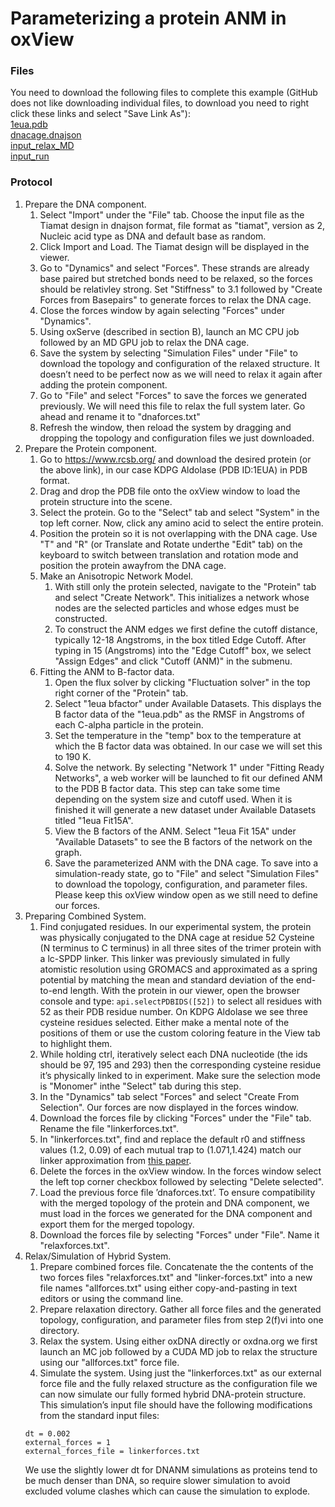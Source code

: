 # Parameterizing a protein ANM in oxView

### Files
You need to download the following files to complete this example (GitHub does not like downloading individual files, to download you need to right click these links and select "Save Link As"):  
<a href="https://raw.githubusercontent.com/sulcgroup/oxdna-viewer/master/examples/protein_example-tetrahedron/1eua.pdb" download>1eua.pdb</a>  
<a href="https://raw.githubusercontent.com/sulcgroup/oxdna-viewer/master/examples/protein_example-tetrahedron/dnacage.dnajson" download>dnacage.dnajson</a>  
<a href="https://raw.githubusercontent.com/sulcgroup/oxdna-viewer/master/examples/protein_example-tetrahedron/input_relax_MD" download>input_relax_MD</a>  
<a href="https://raw.githubusercontent.com/sulcgroup/oxdna-viewer/master/examples/protein_example-tetrahedron/input_run" download>input_run</a>  

### Protocol
1. Prepare the DNA component.  
   1. Select "Import" under the "File" tab. Choose the input file as the Tiamat design in dnajson format, file format as "tiamat", version as 2, Nucleic acid type as DNA and default base as random.
   2. Click Import and Load. The Tiamat design will be displayed in the viewer.
   3. Go to "Dynamics" and select "Forces".  These strands are already base paired but stretched bonds need to be relaxed, so the forces should be relativley strong. Set "Stiffness" to 3.1 followed by "Create Forces from Basepairs" to generate forces to relax the DNA cage.
   4. Close the forces window by again selecting "Forces" under "Dynamics".
   5. Using oxServe (described in section B), launch an MC CPU job followed by an MD GPU job to relax the DNA cage.
   6. Save the system by selecting "Simulation Files" under "File" to download the topology and configuration of the relaxed structure.  It doesn’t need to be perfect now as we will need to relax it again after adding the protein component.
   7. Go to "File" and select "Forces" to save the forces we generated previously. We will need this file to relax the full system later. Go ahead and rename it to "dnaforces.txt"
   8. Refresh the window, then reload the system by dragging and dropping the topology and configuration files we just downloaded.
2.  Prepare the Protein component.
    1. Go to https://www.rcsb.org/ and download the desired protein (or the above link), in our case KDPG Aldolase (PDB ID:1EUA) in PDB format.
    2. Drag and drop the PDB file onto the oxView window to load the protein structure into the scene.
    3. Select the protein. Go to the "Select" tab and select "System" in the top left corner. Now, click any amino acid to select the entire protein.
    4. Position the protein so it is not overlapping with the DNA cage. Use "T" and "R" (or Translate and Rotate underthe "Edit" tab) on the keyboard to switch between translation and rotation mode and position the protein awayfrom the DNA cage.
    5. Make an Anisotropic Network Model.
       1. With still only the protein selected, navigate to the "Protein" tab and select "Create Network". This initializes a network whose nodes are the selected particles and whose edges must be constructed.
       2. To construct the ANM edges we first define the cutoff distance, typically 12-18 Angstroms, in the box titled Edge Cutoff. After typing in 15 (Angstroms) into the "Edge Cutoff" box, we select "Assign Edges" and click "Cutoff (ANM)" in the submenu.
    6. Fitting the ANM to B-factor data.
       1. Open the flux solver by clicking "Fluctuation solver" in the top right corner of the "Protein" tab.
       2. Select "1eua bfactor" under Available Datasets.  This displays the B factor data of the "1eua.pdb" as the RMSF in Angstroms of each C-alpha particle in the protein.
       3. Set the temperature in the "temp" box to the temperature at which the B factor data was obtained. In our case we will set this to 190 K.
       4. Solve the network. By selecting "Network 1" under "Fitting Ready Networks", a web worker will be launched to fit our defined ANM to the PDB B factor data. This step can take some time depending on the system size and cutoff used. When it is finished it will generate a new dataset under Available Datasets titled "1eua Fit15A".
       5. View the B factors of the ANM. Select "1eua Fit 15A" under "Available Datasets" to see the B factors of the network on the graph.
       6. Save the parameterized ANM with the DNA cage. To save into a simulation-ready state, go to "File" and select "Simulation Files" to download the topology, configuration, and parameter files.  Please keep this oxView window open as we still need to define our forces.
3. Preparing Combined System.
   1. Find conjugated residues. In our experimental system, the protein was physically conjugated to the DNA cage at residue 52 Cysteine (N terminus to C terminus) in all three sites of the trimer protein with a lc-SPDP linker. This linker was previously simulated in fully atomistic resolution using GROMACS and approximated as a spring potential by matching the mean and standard deviation of the end-to-end length. With the protein in our viewer, open the browser console and type: `api.selectPDBIDS([52])` to select all residues with 52 as their PDB residue number. On KDPG Aldolase we see three cysteine residues selected. Either make a mental note of the positions of them or use the custom coloring feature in the View tab to highlight them.
   2. While holding ctrl, iteratively select each DNA nucleotide (the ids should be 97, 195 and 293) then the corresponding cysteine residue it’s physically linked to in experiment. Make sure the selection mode is "Monomer" inthe "Select" tab during this step.
   3. In the "Dynamics" tab select "Forces" and select "Create From Selection". Our forces are now displayed in the forces window.
   4. Download the forces file by clicking "Forces" under the "File" tab. Rename the file "linkerforces.txt".
   5. In "linkerforces.txt", find and replace the default r0 and stiffness values (1.2, 0.09) of each mutual trap to (1.071,1.424) match our linker approximation from [this paper](https://pubs.rsc.org/en/content/articlelanding/2021/sm/d0sm01639j).
   6. Delete the forces in the oxView window. In the forces window select the left top corner checkbox followed by selecting "Delete selected".
   7. Load the previous force file ’dnaforces.txt’. To ensure compatibility with the merged topology of the protein and DNA component, we must load in the forces we generated for the DNA component and export them for the merged topology.
   8. Download the forces file by selecting "Forces" under "File". Name it "relaxforces.txt".
4. Relax/Simulation of Hybrid System.
   1. Prepare combined forces file. Concatenate the the contents of the two forces files "relaxforces.txt" and "linker-forces.txt" into a new file names "allforces.txt" using either copy-and-pasting in text editors or using the command line.
   2. Prepare relaxation directory. Gather all force files and the generated topology, configuration, and parameter files from step 2(f)vi into one directory.
   3. Relax the system. Using either oxDNA directly or oxdna.org we first launch an MC job followed by a CUDA MD job to relax the structure using our "allforces.txt" force file.
   4. Simulate the system. Using just the "linkerforces.txt" as our external force file and the fully relaxed structure as the configuration file we can now simulate our fully formed hybrid DNA-protein structure. This simulation’s input file should have the following modifications from the standard input files:
   ```interaction_type = DNANM
   dt = 0.002
   external_forces = 1
   external_forces_file = linkerforces.txt
   ```
   We use the slightly lower dt for DNANM simulations as proteins tend to be much denser than DNA, so require slower simulation to avoid excluded volume clashes which can cause the simulation to explode.
